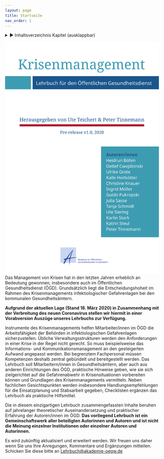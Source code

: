 ```yaml
---
layout: page
title: Startseite
nav_order: 1
---
```


<details markdown="block">
  <summary>
      &#9658; Inhaltsverzeichnis Kapitel (ausklappbar)
  </summary>

1. TOC
{:toc}
 </details>

   <p></p>

![<div style="float:right; margin: 0 0 20px  20px;"><span class="figure-cat-figure">Krisenmanagement Buch</span><span data-caption="Krisenmanagement Buch, Lehrbuch für den Öffentlichen Gesundheitsdienst">Krisenmanagement Buch, Lehrbuch für den Öffentlichen Gesundheitsdienst</span>](krisenmanagementbook.png)</div>
Das Management von Krisen hat in den letzten Jahren erheblich an
Bedeutung gewonnen, insbesondere auch im Öffentlichen Gesundheitsdienst
(ÖGD). Grundsätzlich liegt die Entscheidungshoheit im Rahmen des
Krisenmanagements infektiologischer Gefahrenlagen bei den kommunalen
Gesundheitsämtern.

**Aufgrund der aktuellen Lage (Stand 18. März 2020) in Zusammenhang mit
der Verbreitung des neuen Coronavirus stellen wir hiermit in einer
Vorabversion Auszüge unseres Lehrbuchs zur Verfügung.**

Instrumente des Krisenmanagements helfen Mitarbeiter/innen im ÖGD die
Arbeitsfähigkeit der Behörden in infektiologischen Gefahrenlagen
sicherzustellen. Übliche Verwaltungsstrukturen werden den Anforderungen
in einer Krise in der Regel nicht gerecht. So muss beispielsweise das
Informations- und Kommunikationsmanagement an den gesteigerten Aufwand
angepasst werden. Bei begrenztem Fachpersonal müssen Kompetenzen deshalb
zentral gebündelt und bereitgestellt werden. Das Lehrbuch soll
Mitarbeitern/innen in Gesundheitsämtern, aber auch aus anderen
Einrichtungen des ÖGD, praktische Hinweise geben, wie sie sich
zielgerichtet auf die Gefahrenabwehr in Krisensituationen vorbereiten
können und Grundlagen des Krisenmanagements vermitteln. Neben
fachlichen Gesichtspunkten werden insbesondere Handlungsempfehlungen für
die Einsatzplanung und Stabsarbeit gegeben, Checklisten ergänzen das
Lehrbuch als praktische Hilfsmittel.

Die in diesem einzigartigen Lehrbuch zusammengefassten Inhalte beruhen
auf jahrelanger theoretischer Auseinandersetzung und praktischer
Erfahrung der Autoren/innen im ÖGD. **Das vorliegend Lehrbuch ist ein
Gemeinschaftswerk aller beteiligten Autorinnen und Autoren und ist nicht
die Meinung einzelner Institutionen oder einzelner Autoren und
Autorinnen.**

Es wird zukünftig aktualisiert und erweitert werden. Wir freuen uns
daher wenn Sie uns Ihre Anregungen, Kommentare und Ergänzungen
mitteilen. Schicken Sie diese bitte an Lehrbuch@akademie-oegw.de

<div class="section fnlist" data-role="doc-footnotes">

</div>
